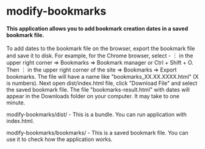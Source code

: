 # modify-bookmarks

#### This application allows you to add bookmark creation dates in a saved bookmark file.

To add dates to the bookmark file on the browser, export the bookmark file and save it to disk. For example, for the 
Сhrome browser, select - ︙ in the upper right corner ⇒ Bookmarks ⇒ Bookmark manager or Ctrl + Shift + O. Then ︙ in the 
upper right corner
 of the site ⇒ Bookmarks ⇒ Export bookmarks. The file will have a name like "bookmarks_XX.XX.XXXX.html" (X is 
 numbers). Next open dist/index.html file, click "Download File" and select the saved bookmark file. The file 
 "bookmarks-result.html" with dates will appear in the Downloads folder on your computer. It may take to one minute.

modify-bookmarks/dist/ - This is a bundle. You can run application with index.html.

modify-bookmarks/bookmarks/ - This is a saved bookmark file. You can use it to check how the application works.